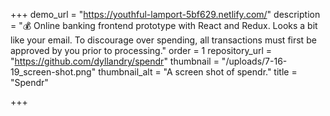 +++
demo_url = "https://youthful-lamport-5bf629.netlify.com/"
description = "💰 Online banking frontend prototype with React and Redux. Looks a bit like your email. To discourage over spending, all transactions must first be approved by you prior to processing."
order = 1
repository_url = "https://github.com/dyllandry/spendr"
thumbnail = "/uploads/7-16-19_screen-shot.png"
thumbnail_alt = "A screen shot of spendr."
title = "Spendr"

+++
